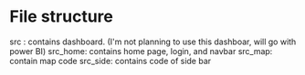 # File structure
src : contains dashboard. (I'm not planning to use this dashboar, will go with power BI)
src_home: contains home page, login, and navbar
src_map: contain map code
src_side: contains code of side bar